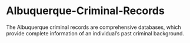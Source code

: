 # Albuquerque-Criminal-Records
The Albuquerque criminal records are comprehensive databases, which provide complete information of an individual’s past criminal background.
